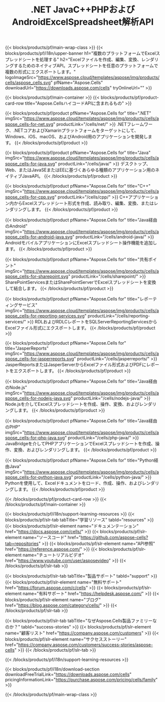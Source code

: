 ﻿---
title: .NET JavaC++PHPおよびAndroidExcelSpreadsheet解析API 
weight: 10
url: /ja/family
description: .NET JavaC++AndroidおよびSharePointアプリでMicrosoftExcelファイルを読み書きおよび操作するためのライブラリ。 SSRSおよびJasperReportsでワークシートをエクスポートする
---
{{< blocks/products/pf/main-wrap-class >}}
{{< blocks/products/pf/i18n/upper-banner h1="複数のプラットフォームでExcelスプレッドシートを処理する" h2="Excelファイルを作成、編集、変換、レンダリングするためのネイティブAPI。スプレッドシートを任意のプラットフォームで複数の形式にエクスポートします。" logoImageSrc="https://www.aspose.cloud/templates/aspose/img/products/cells/aspose_cells.svg" pfName="Aspose.Cells" downloadUrl="https://downloads.aspose.com/cells" tryOnlineUrl="" >}}

{{< blocks/products/pf/main-container >}}
{{< blocks/products/pf/product-card-row title="Aspose.CellsハイコードAPIに含まれるもの" >}}

{{< blocks/products/pf/product pfName="Aspose.Cells for" title=".NET" imgSrc="https://www.aspose.cloud/templates/aspose/img/products/cells/aspose_cells-for-net.svg" productLink="/cells/net/" >}}
.NETフレームワーク、.NETコアおよびXamarinプラットフォームをターゲットにして、Windows、iOS、macOS、およびAndroid用のアプリケーションを開発します。
{{< /blocks/products/pf/product >}}

{{< blocks/products/pf/product pfName="Aspose.Cells for" title="Java" imgSrc="https://www.aspose.cloud/templates/aspose/img/products/cells/aspose_cells-for-java.svg" productLink="/cells/java/" >}}
デスクトップ、Web、またはJavaSEまたはEEに基づくあらゆる種類のアプリケーション用のネイティブJavaAPI。
{{< /blocks/products/pf/product >}}

{{< blocks/products/pf/product pfName="Aspose.Cells for" title="C++" imgSrc="https://www.aspose.cloud/templates/aspose/img/products/cells/aspose_cells-for-cpp.svg" productLink="/cells/cpp/" >}}
C++アプリケーション内からExcelスプレッドシート形式を作成、読み取り、編集、変換、またはレンダリングします。
{{< /blocks/products/pf/product >}}

{{< blocks/products/pf/product pfName="Aspose.Cells for" title="Java経由のAndroid" imgSrc="https://www.aspose.cloud/templates/aspose/img/products/cells/aspose_cells-for-android-java.svg" productLink="/cells/android-java/" >}}
AndroidモバイルアプリケーションにExcelスプレッドシート操作機能を追加します。
{{< /blocks/products/pf/product >}}

{{< blocks/products/pf/product pfName="Aspose.Cells for" title="共有ポイント" imgSrc="https://www.aspose.cloud/templates/aspose/img/products/cells/aspose_cells-for-sharepoint.svg" productLink="/cells/sharepoint/" >}}
SharePointServicesまたはSharePointServerでExcelスプレッドシートを変換して結合します。
{{< /blocks/products/pf/product >}}

{{< blocks/products/pf/product pfName="Aspose.Cells for" title="レポーティングサービス" imgSrc="https://www.aspose.cloud/templates/aspose/img/products/cells/aspose_cells-for-reporting-services.svg" productLink="/cells/reporting-services/" >}}
RDLおよびRDLCレポートをSQLServerReportingServicesからExcelファイル形式にエクスポートします。
{{< /blocks/products/pf/product >}}

{{< blocks/products/pf/product pfName="Aspose.Cells for" title="JasperReports" imgSrc="https://www.aspose.cloud/templates/aspose/img/products/cells/aspose_cells-for-jasperreports.svg" productLink="/cells/jasperreports/" >}}
JasperReportsまたはJasperServerからExcelファイル形式およびPDFにレポートをエクスポートします。
{{< /blocks/products/pf/product >}}

{{< blocks/products/pf/product pfName="Aspose.Cells for" title="Java経由のNode.js" imgSrc="https://www.aspose.cloud/templates/aspose/img/products/cells/aspose_cells-for-nodejs-java.svg" productLink="/cells/nodejs-java/" >}}
Node.jsを介してExcelスプレッドシートを作成、操作、変換、およびレンダリングします。
{{< /blocks/products/pf/product >}}

{{< blocks/products/pf/product pfName="Aspose.Cells for" title="Java経由のPHP" imgSrc="https://www.aspose.cloud/templates/aspose/img/products/cells/aspose_cells-for-php-java.svg" productLink="/cells/php-java/" >}}
JavaBridgeを介してPHPアプリケーションでExcelスプレッドシートを作成、操作、変換、およびレンダリングします。
{{< /blocks/products/pf/product >}}

{{< blocks/products/pf/product pfName="Aspose.Cells for" title="Python経由Java" imgSrc="https://www.aspose.cloud/templates/aspose/img/products/cells/aspose_cells-for-python-java.svg" productLink="/cells/python-java/" >}}
Pythonを使用して、Excelドキュメントをロード、作成、操作、およびレンダリングします。
{{< /blocks/products/pf/product >}}

{{< /blocks/products/pf/product-card-row >}}
{{< /blocks/products/pf/main-container >}}

{{< blocks/products/pf/i18n/support-learning-resources >}}
{{< blocks/products/pf/slr-tab tabTitle="学習リソース" tabId="resources" >}}
{{< blocks/products/pf/slr-element name="ドキュメンテーション" href="https://docs.aspose.com/cells/" >}}
{{< blocks/products/pf/slr-element name="ソースコード" href="https://github.com/aspose-cells?tab=repositories" >}}
{{< blocks/products/pf/slr-element name="API参照" href="https://reference.aspose.com/" >}}
{{< blocks/products/pf/slr-element name="チュートリアルビデオ" href="https://www.youtube.com/user/asposevideo" >}}
{{< /blocks/products/pf/slr-tab >}}

{{< blocks/products/pf/slr-tab tabTitle="製品サポート" tabId="support" >}}
{{< blocks/products/pf/slr-element name="無料サポート" href="https://forum.aspose.com/c/cells" >}}
{{< blocks/products/pf/slr-element name="有料サポート" href="https://helpdesk.aspose.com/" >}}
{{< blocks/products/pf/slr-element name="ブログ" href="https://blog.aspose.com/category/cells/" >}}
{{< /blocks/products/pf/slr-tab >}}

{{< blocks/products/pf/slr-tab tabTitle="なぜAspose.Cells製品ファミリーなのか？" tabId="success-stories" >}}
{{< blocks/products/pf/slr-element name="顧客リスト" href="https://company.aspose.com/customers" >}}
{{< blocks/products/pf/slr-element name="サクセスストーリー" href="https://company.aspose.com/customers/success-stories/aspose-cells" >}}
{{< /blocks/products/pf/slr-tab >}}

{{< /blocks/products/pf/i18n/support-learning-resources >}}

{{< blocks/products/pf/i18n/download-section downloadFreeTrialLink="https://downloads.aspose.com/cells" pricingInformationLink="https://purchase.aspose.com/pricing/cells/family" >}}

{{< /blocks/products/pf/main-wrap-class >}}